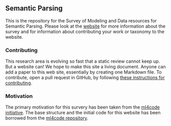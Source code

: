 ## Semantic Parsing


This is the repository for the Survey of Modeling and Data resources for Semantic Parsing.
Please look at the [website](https://semantic-parsing.github.io) for more information about
the survey and for information about contributing your work or taxonomy to the website.


### Contributing

This research area is evolving so fast that a static review cannot keep up.
But a website can! We hope to make this site a living document.
Anyone can add a paper to this web site, essentially by creating one Markdown file.
 To contribute, open a pull request in GitHub, by following [these instructions 
for contributing](contributing.markdown).

### Motivation

The primary motivation for this survery has been taken from the [ml4code initiative](https://ml4code.github.io/). The base structure and the initial code for this website has been borrowed from the [ml4code repository](https://github.com/ml4code/ml4code.github.io).